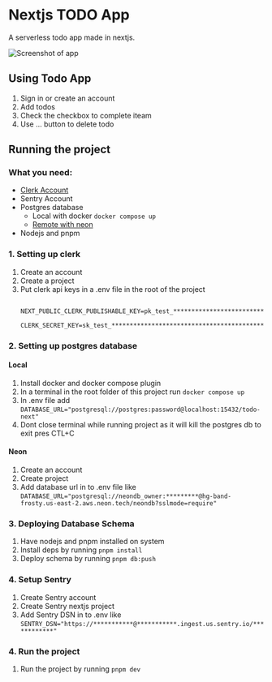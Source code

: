 # Nextjs TODO App

A serverless todo app made in nextjs.

![Screenshot of app](https://utfs.io/f/XYf3vgwsdO6enWEt3KHQPeh7KjDSN6kzUmgwCMXdOVcvny4J)


## Using Todo App
1. Sign in or create an account
2. Add todos
3. Check the checkbox to complete iteam
4. Use ... button to delete todo

## Running the project

### What you need:
- [Clerk Account](https://clerk.com/) 
- Sentry Account
- Postgres database
  - Local with docker ```docker compose up ```
  - [Remote with neon](https://neon.tech) 
- Nodejs and pnpm

### 1. Setting up clerk

1. Create an account
2. Create a project
3. Put clerk api keys in a .env file in the root of the project
   ```                                        
    NEXT_PUBLIC_CLERK_PUBLISHABLE_KEY=pk_test_**************************************************
    CLERK_SECRET_KEY=sk_test_******************************************
   ```

### 2. Setting up postgres database
#### Local
1. Install docker and docker compose plugin
2. In a terminal in the root folder of this project run
    ```docker compose up```
3. In .env file add ```DATABASE_URL="postgresql://postgres:password@localhost:15432/todo-next"```
4. Dont close terminal while running project as it will kill the postgres db to exit pres CTL+C
#### Neon
1. Create an account
2. Create project
3. Add database url in to .env file like ```DATABASE_URL="postgresql://neondb_owner:*********@hg-band-frosty.us-east-2.aws.neon.tech/neondb?sslmode=require"```

### 3. Deploying Database Schema
1. Have nodejs and pnpm installed on system
2. Install deps by running ```pnpm install```
3. Deploy schema by running ```pnpm db:push```

### 4. Setup Sentry
1. Create Sentry account
2. Create Sentry nextjs project
3. Add Sentry DSN in to .env like ``` SENTRY_DSN="https://***********@***********.ingest.us.sentry.io/************" ```

### 4. Run the project
1. Run the project by running ``` pnpm dev ```